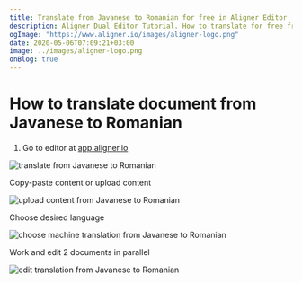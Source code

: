 ```yaml
---
title: Translate from Javanese to Romanian for free in Aligner Editor
description: Aligner Dual Editor Tutorial. How to translate for free from Javanese to Romanian. Aligner is multilingual document management platform. 
ogImage: "https://www.aligner.io/images/aligner-logo.png"
date: 2020-05-06T07:09:21+03:00
image: ../images/aligner-logo.png
onBlog: true
---
```


# How to translate document from Javanese to Romanian

1. Go to editor at [app.aligner.io](https://app.aligner.io "Aligner App web page")

![translate from Javanese to Romanian](../aligner-blank-editor.png "translate from Javanese to Romanian")

Copy-paste content or upload content

![upload content from Javanese to Romanian](../aligner-uploaded-document.png "upload content from Javanese to Romanian")

Choose desired language

![choose machine translation from Javanese to Romanian](../aligner-language-dropdown.png "choose machine translation from Javanese to Romanian")

Work and edit 2 documents in parallel

![edit translation from Javanese to Romanian](../aligner-double-sitded-editor.png "edit translation from Javanese to Romanian")

